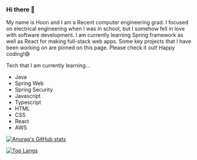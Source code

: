 ### Hi there 👋
My name is Hoon and I am a Recent computer engineering grad. I focused on electrical engineering when I was in school, but I somehow fell in love with software development. 
I am currently learning Spring framework as well as React for making full-stack web apps. Some key projects that I have been working on are pinned on this page. Please check it out! Happy coding!😄

Tech that I am currently learning...

- Java
- Spring Web
- Spring Security
- Javascript
- Typescript
- HTML
- CSS
- React
- AWS

<!--
**hoon0661/hoon0661** is a ✨ _special_ ✨ repository because its `README.md` (this file) appears on your GitHub profile.

Here are some ideas to get you started:

- 🔭 I’m currently working on ...
- 🌱 I’m currently learning ...
- 👯 I’m looking to collaborate on ...
- 🤔 I’m looking for help with ...
- 💬 Ask me about ...
- 📫 How to reach me: ...
- 😄 Pronouns: ...
- ⚡ Fun fact: ...
-->

[![Anurag's GitHub stats](https://github-readme-stats.vercel.app/api?username=hoon0661&theme=cobalt)](https://github.com/anuraghazra/github-readme-stats)

[![Top Langs](https://github-readme-stats.vercel.app/api/top-langs/?username=hoon0661&layout=compact)](https://github.com/anuraghazra/github-readme-stats)
